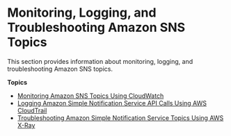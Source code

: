 # Monitoring, Logging, and Troubleshooting Amazon SNS Topics<a name="sns-monitoring-logging-troubleshooting"></a>

This section provides information about monitoring, logging, and troubleshooting Amazon SNS topics\.

**Topics**
+ [Monitoring Amazon SNS Topics Using CloudWatch](sns-monitoring-using-cloudwatch.md)
+ [Logging Amazon Simple Notification Service API Calls Using AWS CloudTrail](sns-logging-using-cloudtrail.md)
+ [Troubleshooting Amazon Simple Notification Service Topics Using AWS X\-Ray](sns-troubleshooting-using-x-ray.md)